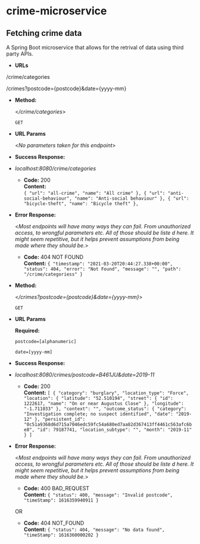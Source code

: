 # crime-microservice



**Fetching crime data**
----
A Spring Boot microservice that allows for the retrival of data using third party APIs.

* **URLs**

/crime/categories

/crimes?postcode={postcode}&date={yyyy-mm}

* **Method:**
  
  <_/crime/categories_>

  `GET`
  
*  **URL Params**

   <_No parameters taken for this endpoint_> 

* **Success Response:**
  
* *localhost:8080/crime/categories*

  * **Code:** 200 <br />
    **Content:**    
    `{
        "url": "all-crime",
        "name": "All crime"
    },
    {
        "url": "anti-social-behaviour",
        "name": "Anti-social behaviour"
    },
    {
        "url": "bicycle-theft",
        "name": "Bicycle theft"
    },`
 
* **Error Response:**

  <_Most endpoints will have many ways they can fail. From unauthorized access, to wrongful parameters etc. All of those should be liste d here. It might seem repetitive, but it helps prevent assumptions from being made where they should be._>

  * **Code:** 404 NOT FOUND <br />
    **Content:** 
    `{
    "timestamp": "2021-03-20T20:44:27.338+00:00",
    "status": 404,
    "error": "Not Found",
    "message": "",
    "path": "/crime/categoriess"
     }`

* **Method:**
  
  <_/crimes?postcode={postcode}&date={yyyy-mm}_>

  `GET`
  
*  **URL Params**

   **Required:**
 
   `postcode=[alphanumeric]`
 
   `date=[yyyy-mm]`

* **Success Response:**

* *localhost:8080/crimes/postcode=B461JU&date=2019-11*

  * **Code:** 200 <br />
    **Content:** 
`[
    {
        "category": "burglary",
        "location_type": "Force",
        "location": {
            "latitude": "52.510194",
            "street": {
                "id": 1222617,
                "name": "On or near Augustus Close"
            },
            "longitude": "-1.711033"
        },
        "context": "",
        "outcome_status": {
            "category": "Investigation complete; no suspect identified",
            "date": "2019-12"
        },
        "persistent_id": "0c51a9368d6d715a7046edc59fc54a680ed7aa82d367413ff4461c563afc6be8",
        "id": 79187741,
        "location_subtype": "",
        "month": "2019-11"
    }
]`
 
* **Error Response:**

  <_Most endpoints will have many ways they can fail. From unauthorized access, to wrongful parameters etc. All of those should be liste d here. It might seem repetitive, but it helps prevent assumptions from being made where they should be._>

  * **Code:** 400 BAD_REQUEST <br />
    **Content:** 
    `{ "status": 400, "message": "Invalid postcode", "timeStamp": 1616359940911 }`

  OR

  * **Code:** 404 NOT_FOUND <br />
    **Content:** `{ "status": 404, "message": "No data found", "timeStamp": 1616360000202 }`
